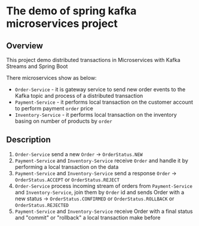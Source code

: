 # The demo of spring kafka microservices project

## Overview

This project demo distributed transactions in Microservices with Kafka Streams and Spring Boot

There microservices show as below:

- `Order-Service` - it is gateway service to send new order events to the Kafka topic and process of a distributed transaction
- `Payment-Service` - it performs local transaction on the customer account to perform payment `order` price
- `Inventory-Service` - it performs local transaction on the inventory basing on number of products by `order`

## Description

1. `Order-Service` send a new `Order` -> `OrderStatus.NEW`
2. `Payment-Service` and `Inventory-Service` receive `Order` and handle it by performing a local transaction on the data
3. `Payment-Service` and `Inventory-Service` send a response `Order` -> `OrderStatus.ACCEPT` or `OrderStatus.REJECT`
4. `Order-Service` process incoming stream of orders from `Payment-Service` and `Inventory-Service`, join them by `Order` id and sends Order with a new status -> `OrderStatus.CONFIRMED` or `OrderStatus.ROLLBACK` or `OrderStatus.REJECTED`
5. `Payment-Service` and `Inventory-Service` receive Order with a final status and "commit" or "rollback" a local transaction make before
